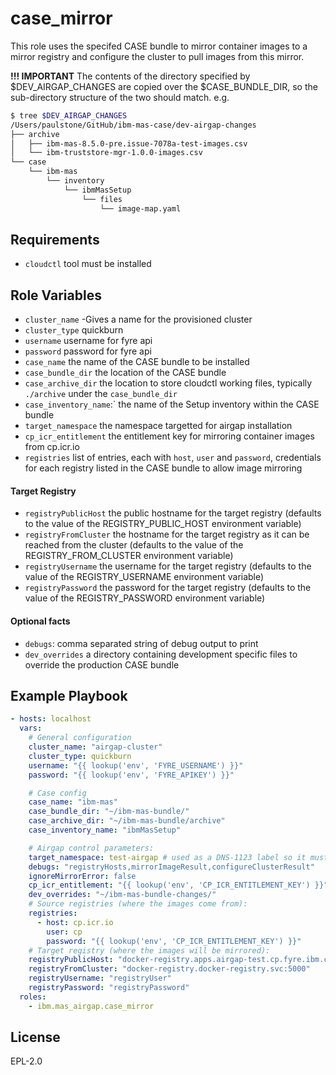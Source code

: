 case_mirror
==================

This role uses the specifed CASE bundle to mirror container images to a mirror registry and configure the cluster to pull images from this mirror.

**!!! IMPORTANT**
The contents of the directory specified by $DEV_AIRGAP_CHANGES are copied over the $CASE_BUNDLE_DIR, so the sub-directory structure of the two should match. e.g.

```bash
$ tree $DEV_AIRGAP_CHANGES
/Users/paulstone/GitHub/ibm-mas-case/dev-airgap-changes
├── archive
│   ├── ibm-mas-8.5.0-pre.issue-7078a-test-images.csv
│   └── ibm-truststore-mgr-1.0.0-images.csv
└── case
    └── ibm-mas
        └── inventory
            └── ibmMasSetup
                └── files
                    └── image-map.yaml
```

Requirements
------------
- `cloudctl` tool must be installed


Role Variables
--------------

- `cluster_name` -Gives a name for the provisioned cluster
- `cluster_type` quickburn
- `username` username for fyre api
- `password` password for fyre api
- `case_name` the name of the CASE bundle to be installed
- `case_bundle_dir` the location of the CASE bundle
- `case_archive_dir` the location to store cloudctl working files, typically `./archive` under the `case_bundle_dir`
- `case_inventory_name`:` the name of the Setup inventory within the CASE bundle
- `target_namespace` the namespace targetted for airgap installation
- `cp_icr_entitlement` the entitlement key for mirroring container images from cp.icr.io
- `registries` list of entries, each with `host`, `user` and `password`, credentials for each registry listed in the CASE bundle to allow image mirroring
#### Target Registry
- `registryPublicHost` the public hostname for the target registry (defaults to the value of the REGISTRY_PUBLIC_HOST environment variable)
- `registryFromCluster` the hostname for the target registry as it can be reached from the cluster (defaults to the value of the REGISTRY_FROM_CLUSTER environment variable)
- `registryUsername` the username for the target registry (defaults to the value of the REGISTRY_USERNAME environment variable)
- `registryPassword` the password for the target registry (defaults to the value of the REGISTRY_PASSWORD environment variable)
#### Optional facts
- `debugs`: comma separated string of debug output to print
- `dev_overrides` a directory containing development specific files to override the production CASE bundle


Example Playbook
----------------

```yaml
- hosts: localhost
  vars:
    # General configuration
    cluster_name: "airgap-cluster"
    cluster_type: quickburn
    username: "{{ lookup('env', 'FYRE_USERNAME') }}"
    password: "{{ lookup('env', 'FYRE_APIKEY') }}"

    # Case config
    case_name: "ibm-mas"
    case_bundle_dir: "~/ibm-mas-bundle/"
    case_archive_dir: "~/ibm-mas-bundle/archive"
    case_inventory_name: "ibmMasSetup"

    # Airgap control parameters:
    target_namespace: test-airgap # used as a DNS-1123 label so it must consist of lower case alphanumeric characters or hyphens
    debugs: "registryHosts,mirrorImageResult,configureClusterResult"
    ignoreMirrorError: false
    cp_icr_entitlement: "{{ lookup('env', 'CP_ICR_ENTITLEMENT_KEY') }}"
    dev_overrides: "~/ibm-mas-bundle-changes/"
    # Source registries (where the images come from):
    registries:
      - host: cp.icr.io
        user: cp
        password: "{{ lookup('env', 'CP_ICR_ENTITLEMENT_KEY') }}"
    # Target registry (where the images will be mirrored):
    registryPublicHost: "docker-registry.apps.airgap-test.cp.fyre.ibm.com"
    registryFromCluster: "docker-registry.docker-registry.svc:5000"
    registryUsername: "registryUser"
    registryPassword: "registryPassword"
  roles:
    - ibm.mas_airgap.case_mirror
```

License
-------

EPL-2.0
